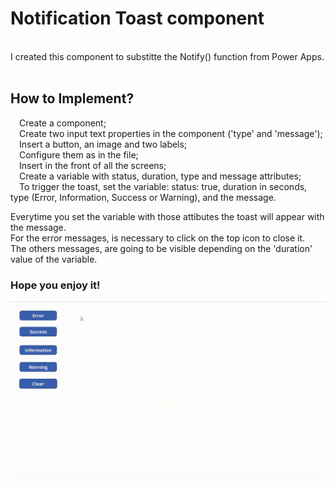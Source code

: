 <h1>Notification Toast component</h1>
<br>I created this component to substitte the Notify() function from Power Apps.
<br><br>
<h2>How to Implement?</h2>
<p>
    &emsp;Create a component;
<br>&emsp;Create two input text properties in the component ('type' and 'message');
<br>&emsp;Insert a button, an image and two labels;
<br>&emsp;Configure them as in the file;
<br>&emsp;Insert in the front of all the screens;
<br>&emsp;Create a variable with status, duration, type and message attributes;
<br>&emsp;To trigger the toast, set the variable: status: true, duration in seconds, type (Error, Information, Success or Warning), and the message.
</p>
Everytime you set the variable with those attibutes the toast will appear with the message.
<br>For the error messages, is necessary to click on the top icon to close it.
<br>The others messages, are going to be visible depending on the 'duration' value of the variable.

<h3>Hope you enjoy it!</h3>

![](https://github.com/guiiim/Power-Apps-Components/blob/main/Notification%20Toast/clip.gif)
